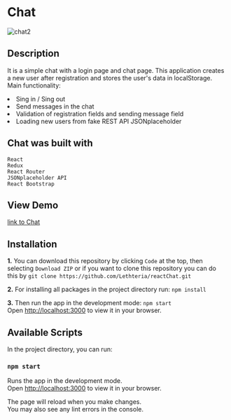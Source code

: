 # Chat
![chat2](https://github.com/Lethteria/reactChat/assets/25557993/8a088bad-9f9d-411d-9eed-0b8786b3e408)


## Description

It is a simple chat with a login page and chat page. This application creates a new user after registration and stores the user's data in localStorage. Main functionality:
<li> Sing in / Sing out
<li> Send messages in the chat
<li> Validation of registration fields and sending message field
<li> Loading new users from fake REST API JSONplaceholder 

## Chat was built with
`React`\
`Redux `\
`React Router`\
`JSONplaceholder API`\
`React Bootstrap`

## View Demo
<a href="https://chat-livid-nu.vercel.app">link to Chat</a>

## Installation
**1.** You can download this repository by clicking `Code` at the top, then selecting `Download ZIP` or if you want to clone this repository you can do this by
`git clone https://github.com/Lethteria/reactChat.git`

**2.** For installing all packages in the project directory run: 
`npm install`

**3.** Then run the app in the development mode:
`npm start`\
Open [http://localhost:3000](http://localhost:3000) to view it in your browser.

## Available Scripts

In the project directory, you can run:

### `npm start`

Runs the app in the development mode.\
Open [http://localhost:3000](http://localhost:3000) to view it in your browser.

The page will reload when you make changes.\
You may also see any lint errors in the console.
